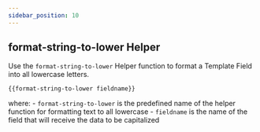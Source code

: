 ```yaml
---
sidebar_position: 10
---
```


## format-string-to-lower Helper
Use the `format-string-to-lower` Helper function to format a Template Field into all lowercase letters.

```
{{format-string-to-lower fieldname}}
```

where:
	- `format-string-to-lower` is the predefined name of the helper function for formatting text to all lowercase
	- `fieldname` is the name of the field that will receive the data to be capitalized

